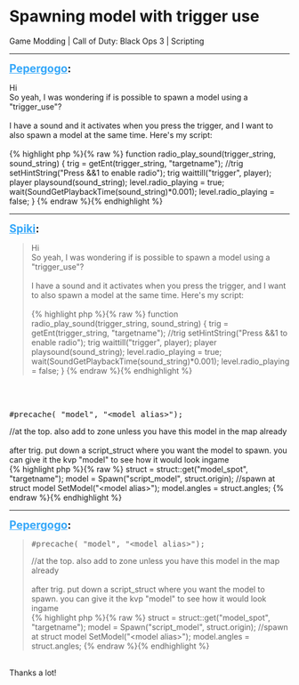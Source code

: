 # Spawning model with trigger use
Game Modding | Call of Duty: Black Ops 3 | Scripting

---
<strong style="font-size: 1.4em;"><span style="text-decoration: underline;text-decoration-color: #34a7f9;"><span style="color:#34a7f9;">Pepergogo</span></span>:</strong>

<p>Hi<br />So yeah, I was wondering if is possible to spawn a model using a &quot;trigger_use&quot;?<br /><br />I have a sound and it activates when you press the trigger, and I want to also spawn a model at the same time. Here&#39;s my script:<br /><br />{% highlight php %}{% raw %}
function radio_play_sound(trigger_string, sound_string)
{
    trig = getEnt(trigger_string, "targetname");
    //trig setHintString("Press &amp;&amp;1 to enable radio");
    trig waittill("trigger", player);
    player playsound(sound_string);
    level.radio_playing = true;
    wait(SoundGetPlaybackTime(sound_string)*0.001);
    level.radio_playing = false;
}
{% endraw %}{% endhighlight %}
</p>

---
<strong style="font-size: 1.4em;"><span style="text-decoration: underline;text-decoration-color: #34a7f9;"><span style="color:#34a7f9;">Spiki</span></span>:</strong>

<p><blockquote>Hi<br />So yeah, I was wondering if is possible to spawn a model using a &quot;trigger_use&quot;?<br /><br />I have a sound and it activates when you press the trigger, and I want to also spawn a model at the same time. Here&#39;s my script:<br /><br />{% highlight php %}{% raw %}
function radio_play_sound(trigger_string, sound_string)
{
    trig = getEnt(trigger_string, "targetname");
    //trig setHintString("Press &amp;&amp;1 to enable radio");
    trig waittill("trigger", player);
    player playsound(sound_string);
    level.radio_playing = true;
    wait(SoundGetPlaybackTime(sound_string)*0.001);
    level.radio_playing = false;
}
{% endraw %}{% endhighlight %}
</blockquote><br /><br /><pre>#precache( &quot;model&quot;, &quot;&lt;model alias&gt;&quot;);</pre> //at the top. also add to zone unless you have this model in the map already<br /><br />after trig. put down a script_struct where you want the model to spawn. you can give it the kvp &quot;model&quot; to see how it would look ingame<br />{% highlight php %}{% raw %}
struct = struct::get("model_spot", "targetname");
model = Spawn("script_model", struct.origin); //spawn at struct
model SetModel("&lt;model alias&gt;");
model.angles = struct.angles;
{% endraw %}{% endhighlight %}
</p>

---
<strong style="font-size: 1.4em;"><span style="text-decoration: underline;text-decoration-color: #34a7f9;"><span style="color:#34a7f9;">Pepergogo</span></span>:</strong>

<p><blockquote><pre>#precache( &quot;model&quot;, &quot;&lt;model alias&gt;&quot;);</pre> //at the top. also add to zone unless you have this model in the map already<br /><br />after trig. put down a script_struct where you want the model to spawn. you can give it the kvp &quot;model&quot; to see how it would look ingame<br />{% highlight php %}{% raw %}
struct = struct::get("model_spot", "targetname");
model = Spawn("script_model", struct.origin); //spawn at struct
model SetModel("&lt;model alias&gt;");
model.angles = struct.angles;
{% endraw %}{% endhighlight %}
</blockquote><br />Thanks a lot!</p>
